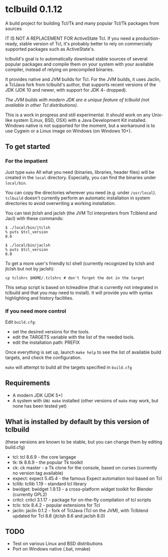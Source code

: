 # tclbuild 0.1.12

A build project for building Tcl/Tk and many popular Tcl/Tk packages from sources

IT IS NOT A REPLACEMENT FOR ActiveState Tcl.
If you need a production-ready, stable version of Tcl, it's probably better to rely on commercially supported packages such as ActiveState's.

tclbuild's goal is to automatically download stable sources of several popular packages and compile them on your system with your available compiler, instead of relying on precompiled binaries.

It provides native and JVM builds for Tcl. For the JVM builds, it uses Jaclin, a TclJava fork from tclbuild's author, that supports recent versions of the JDK (JDK 10 and newer, with support for JDK 4- dropped).

*The JVM builds with modern JDK are a unique feature of tclbuild (not available in other Tcl distributions)*.

This is a work in progress and still experimental.
It should work on any Unix-like system (Linux, BSD, OSX) with a Java Development Kit installed.
Windows native is not supported for the moment, but a workaround is to use Cygwin or a Linux image on Windows (on Windows 10+).

## To get started

### For the impatient

Just type `make`
All what you need (binaries, libraries, header files) will be created in the `local` directory.
Especially, you can find the binaries under `local/bin`.

You can copy the directories wherever you need (e.g. under `/usr/local`).
`tclbuild` doesn't currently perform an automatic installation in system directories to avoid overwriting a working installation.

You can test jtclsh and jaclsh (the JVM Tcl interpreters from Tclblend and Jacl) with these commands:

```
$ ./local/bin/jtclsh 
% puts $tcl_version
8.6
```

```
$ ./local/bin/jaclsh 
% puts $tcl_version
8.0
```

To get a more user's friendly tcl shell (currently recognized by tclsh and jtclsh but not by jaclsh):

`cp tclshrc $HOME/.tclshrc # don't forget the dot in the target`

This setup script is based on tclreadline (that is currently not integrated in tclbuild and that you may need to install). It will provide you with syntax highlighting and history facilities.

### If you need more control

Edit `build.cfg`:
  - set the desired versions for the tools.
  - edit the TARGETS variable with the list of the needed tools.
  - edit the installation path: PREFIX

Once everything is set up, launch `make help` to see the list of available build targets, and check the configuration.

`make` will attempt to build all the targets specified in `build.cfg`

## Requirements
  - A modern JDK (JDK 5+)
  - A system with `GNU make` installed (other versions of `make` may work, but none has been tested yet)

## What is installed by default by this version of tclbuild
(these versions are known to be stable, but you can change them by editing build.cfg)

  - tcl:      tcl 8.6.9 - the core langage
  - tk:       tk 8.6.9 - the popular Tk toolkit
  - ck:       ck master - a Tk clone for the console, based on curses (currently no version tag available)
  - expect:   expect 5.45.4 - the famous Expect automation tool based on Tcl
  - tcllib:   tcllib 1.19 - standard tcl library
  - bwidget:  bwidget 1.9.13 - a cross-platform widget toolkit for Blender (currently GPL2)
  - critcl:   critcl 3.1.17 - package for on-the-fly compilation of tcl scripts
  - tclx:     tclx 8.4.2 - popular extensions for Tcl
  - jaclin:   jaclin 0.1.2 - fork of TclJava (Tcl on the JVM), with Tclblend updated for Tcl 8.6 (jtclsh 8.6 and jaclsh 8.0)

## TODO
  - Test on various Linux and BSD distributions
  - Port on Windows native (.bat, nmake)
